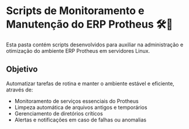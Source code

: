 # Scripts de Monitoramento e Manutenção do ERP Protheus 🛠️🐧

Esta pasta contém scripts desenvolvidos para auxiliar na administração e otimização do ambiente ERP Protheus em servidores Linux.

## Objetivo

Automatizar tarefas de rotina e manter o ambiente estável e eficiente, através de:

- Monitoramento de serviços essenciais do Protheus
- Limpeza automática de arquivos antigos e temporários
- Gerenciamento de diretórios críticos
- Alertas e notificações em caso de falhas ou anomalias

